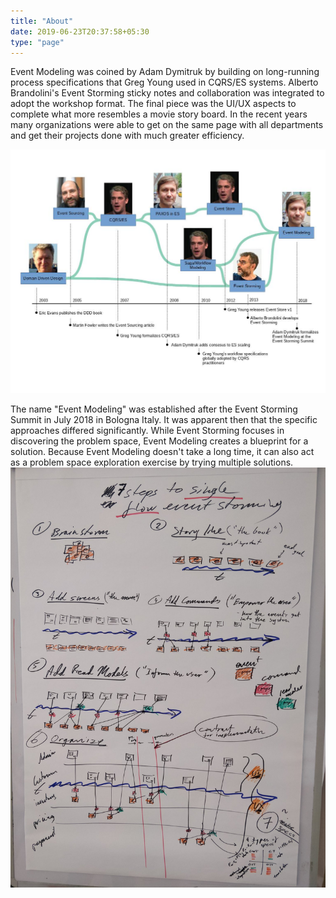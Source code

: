 ```yaml
---
title: "About"
date: 2019-06-23T20:37:58+05:30
type: "page"
---
```


Event Modeling was coined by Adam Dymitruk by building on long-running process specifications that Greg Young used in CQRS/ES systems. Alberto Brandolini's Event Storming sticky notes and collaboration was integrated to adopt the workshop format. The final piece was the UI/UX aspects to complete what more resembles a movie story board. In the recent years many organizations were able to get on the same page with all departments and get their projects done with much greater efficiency.

![history of event modeling](history.jpg)

The name "Event Modeling" was established after the Event Storming Summit in July 2018 in Bologna Italy. It was apparent then that the specific approaches differed significantly. While Event Storming focuses in discovering the problem space, Event Modeling creates a blueprint for a solution. Because Event Modeling doesn't take a long time, it can also act as a problem space exploration exercise by trying multiple solutions.
![summit drawing](summit-drawing.jpg)